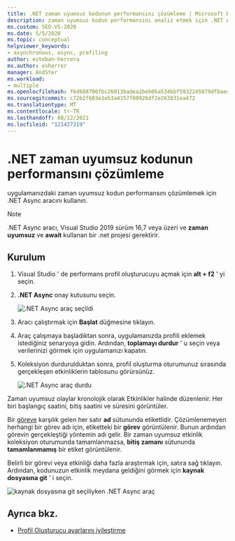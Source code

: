 ```yaml
---
title: .NET zaman uyumsuz kodunun performansını çözümleme | Microsoft Docs
description: zaman uyumsuz kodun performansını analiz etmek için .NET Async aracını kullanın. Listelenen her görev için zamanlama vardır. Kodu görmek için kaynak dosyasına git ' i kullanın.
ms.custom: SEO-VS-2020
ms.date: 5/5/2020
ms.topic: conceptual
helpviewer_keywords:
- asynchronous, async, profiling
author: esteban-herrera
ms.author: esherrer
manager: AndSter
ms.workload:
- multiple
ms.openlocfilehash: f6d688706fbc26013badea2beb06a534bbf5932245879dfbaede609a325434d8
ms.sourcegitcommit: c72b2f603e1eb3a4157f00926df2e263831ea472
ms.translationtype: MT
ms.contentlocale: tr-TR
ms.lasthandoff: 08/12/2021
ms.locfileid: "121427319"
---
```

# <a name="analyze-performance-of-net-asynchronous-code"></a>.NET zaman uyumsuz kodunun performansını çözümleme

uygulamanızdaki zaman uyumsuz kodun performansını çözümlemek için .NET Async aracını kullanın.

> [!NOTE]
> .NET Async aracı, Visual Studio 2019 sürüm 16,7 veya üzeri ve **zaman uyumsuz** ve **await** kullanan bir .net projesi gerektirir.

## <a name="setup"></a>Kurulum

1. Visual Studio ' de performans profil oluşturucuyu açmak için **alt + f2** ' yi seçin.

1. **.NET Async** onay kutusunu seçin.

   ![.NET Async araç seçildi](../profiling/media/async-tool-selected.png ".NET Async araç seçildi")

1. Aracı çalıştırmak için **Başlat** düğmesine tıklayın.

1. Araç çalışmaya başladıktan sonra, uygulamanızda profili eklemek istediğiniz senaryoya gidin. Ardından, **toplamayı durdur** ' u seçin veya verilerinizi görmek için uygulamanızı kapatın.

1. Koleksiyon durdurulduktan sonra, profil oluşturma oturumunuz sırasında gerçekleşen etkinliklerin tablosunu görürsünüz.

   ![.NET Async araç durdu](../profiling/media/async-tool-opened.png ".NET Async araç durdu")

Zaman uyumsuz olaylar kronolojik olarak Etkinlikler halinde düzenlenir. Her biri başlangıç saatini, bitiş saatini ve süresini görüntüler.

Bir [göreve](/dotnet/api/system.threading.tasks) karşılık gelen her satır **ad** sütununda etiketlidir. Çözümlenemeyen herhangi bir görev adı için, etiketteki bir **görev** görüntülenir. Bunun ardından görevin gerçekleştiği yöntemin adı gelir. Bir zaman uyumsuz etkinlik koleksiyon oturumunda tamamlanmazsa, **bitiş zamanı** sütununda **tamamlanmamış** bir etiket görüntülenir.

Belirli bir görevi veya etkinliği daha fazla araştırmak için, satıra sağ tıklayın. Ardından, kodunuzun etkinlik meydana geldiğini görmek için **kaynak dosyasına git** ' i seçin.

![kaynak dosyasına git seçiliyken .NET Async araç](../profiling/media/async-tool-gotosource.png "kaynak dosyasına git seçiliyken .NET Async araç")

## <a name="see-also"></a>Ayrıca bkz.

- [Profil Oluşturucu ayarlarını iyileştirme](../profiling/optimize-profiler-settings.md)